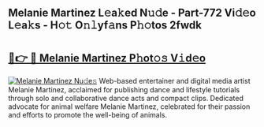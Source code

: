 ## Melanie Martinez L𝚎a𝚔ed N𝚞𝚍e - Part-772 Vi𝚍𝚎o L𝚎a𝚔s - H𝚘𝚝 O𝚗𝚕yf𝚊ns P𝚑𝚘tos 2fwdk

# <h2><a href="http://kf5f9z.oniu.top/?m=Melanie+Martinez">🔗👉 🔴 Melanie Martinez P𝚑ot𝚘𝚜 V𝚒d𝚎o</a></h2>

[![Melanie Martinez Nu𝚍e𝚜](https://i.imgur.com/0qMVB7G.gif)](http://kf5f9z.oniu.top/?m=Melanie+Martinez)
Web-based entertainer and digital media artist Melanie Martinez, acclaimed for publishing dance and lifestyle tutorials through solo and collaborative dance acts and compact clips. Dedicated advocate for animal welfare Melanie Martinez, celebrated for their passion and efforts to promote the well-being of animals.  
